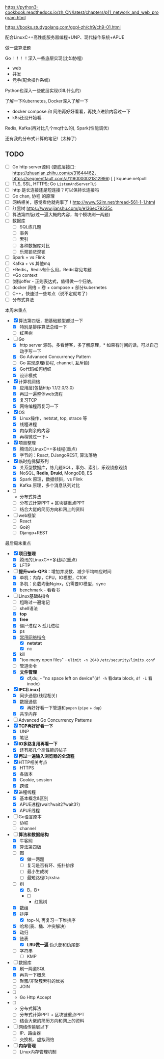 https://python3-cookbook.readthedocs.io/zh_CN/latest/chapters/p11_network_and_web_program.html

https://books.studygolang.com/gopl-zh/ch9/ch9-01.html

配合LinuxC++高性能服务器编程+UNP、现代操作系统+APUE

做一些算法题

Go！！！！深入一些底层实现(比如协程)
- web
- 并发
- 竞争(配合操作系统)

Python也深入一些底层实现(GIL什么的)

了解一下Kubernetes, Docker深入了解一下
- docker compose 和 网络再好好看看，再找点进阶内容过一下
- k8s还没开始看..

Redis, Kafka(再对比几个mq什么的), Spark(性能调优)

还有我的分布式计算的笔记!（太棒了)

## TODO

- [ ] Go http server源码 (更底层接口: https://zhuanlan.zhihu.com/p/31644462，https://segmentfault.com/a/1190000021812996)
    [ ] kqueue netpoll 
- [ ] TLS, SSL, HTTPS; Go `ListenAndServerTLS`
- [ ] http 是长连接还是短连接？可以保持长连接吗
- [ ] Go chan, 协程 的原理
- [ ] 网络相关，感觉看他就完事了！http://www.52im.net/thread-561-1-1.html 
- [ ] 红黑树 https://www.jianshu.com/p/e136ec79235c
- [ ] 算法第四版(过一遍大概的内容，每个模块刷一两题)
- [ ] 数据库 
  - [ ] SQL练几题
  - [ ] 事务
  - [ ] 索引
  - [ ] 各种数据库对比
  - [ ] 乐观锁悲观锁
- [ ] Spark + vs Flink
- [ ] Kafka + vs 其他mq
- [ ] *Redis，Redis有什么用，Redis常见考题
- [ ] *Go context
- [ ] 剑指offer - 正则表达式，值得做一个归纳。
- [ ] docker 网络 + 卷 + compose + 部分kubernetes
- [ ] C++，快速过一些考点（说不定就考了）
- [ ] 分布式算法

本周末重点

- [x] 算法第四版，把基础题型都过一下
  - [x] 特别是排序算法总结一下
  - [ ] 红黑树
- [ ] Go 
  - [x] http server 源码，多看博客，多了解原理，* 如果有时间的话，可以自己动手写一下
  - [x] Go Advanced Concurrency Pattern
  - [ ] Go 实现原理(协程, channel, 互斥锁)
  - [x] Go代码如何组织
  - [x] 设计模式
- [x] 计算机网络
  - [x] 应用层(包括http 1.1/2.0/3.0)
  - [x] 再过一遍整体web流程
  - [x] 复习TCP
  - [x] 网络编程再复习一下
- [x] OS
  - [x] Linux操作，netstat, top, strace 等
  - [x] 线程进程
  - [x] 内存剩余的内容
  - [x] 再稍微过一下~
- [x] 项目整理
  - [x] 腾讯的LinuxC++多线程(重点)
  - [x] 字节的：React, DJangoREST, 算法落地
- [x] 临时抱佛脚系列
  - [x] 关系型数据库，练几题SQL，事务、索引，乐观锁悲观锁
  - [x] NoSQL, **Redis**, **Druid**, MongoDB, ES
  - [x] Spark 原理，数据倾斜，vs Flink
  - [x] Kafka 原理，多个消息队列对比
- [ ] * 分布式算法
  - [ ] 分布式计算PPT + 区块链重点PPT
  - [ ] 结合大佬的简历方向和网上的资料
- [ ] web框架
  - [ ] React
  - [ ] Go的
  - [ ] Django+REST

最后周末重点
- [x] **项目整理**
  - [x] 腾讯的LinuxC++多线程(重点)
  - [x] LFTP
- [ ] **提升web-QPS**：增加并发数、减少平均响应时间
  - [x] 单机：内存，CPU，IO模型，C10K
  - [x] 多机：负载均衡Nginx，仍需要IO模型，sync
  - [x] benchmark - 看看书
- [ ] Linux基础&指令
  - [ ] 粗略过一遍笔记
  - [ ] shell语法
  - [x] **top**
  - [x] **free**
  - [x] 僵尸进程 & 孤儿进程
  - [x] ps
  - [x] [常用网络指令](http://cn.linux.vbird.org/linux_server/0140networkcommand.php)
    - [x] **netstat**
    - [x] nc
  - [x] kill
  - [x] "too many open files" - `ulimit -n 2048` `/etc/security/limits.conf`
  - [ ] 管道命令 
  - [x] **文件管理**
    - [x] df,du, - "no space left on device"(`df -h` 看data block, `df -i` 看inode)
- [x] **IPC(Linux)**
  - [x] 同步通信(线程相关)
  - [x] 数据通信
    - [x] 再好好看一下管道和`popen` (`pipe` + `dup`)
  - [x] 共享内存
- [ ] Advanced Go Concurrency Patterns
- [x] **TCP再好好看一下**
  - [x] UNP
  - [x] 笔记
- [x] **IO多路复用再看一下**
  - [x] 还有那几个高性能的帖子
- [x] **再过一遍输入浏览器的全流程**
- [x] HTTP相关考点
  - [x] HTTPS
  - [x] 各版本
  - [x] Cookie, session
  - [x] 跨域
- [x] 进程线程
  - [x] 基本概念&区别
  - [x] APUE进程(wait?wait2?wait3?)
  - [x] APUE线程
- [ ] Go语言原本
  - [ ] 协程
  - [ ] channel
- [ ] **算法和数据结构**
  - [x] 牛客网
  - [x] 算法第四版
  - [ ] 图
    - [x] 做一两题
    - [ ] 复习是否有环、拓扑排序
    - [ ] 最小生成树
    - [ ] 最短路径Dijkstra
  - [ ] 树
    - [x] B，B+
    - [ ] * 红黑树
  - [x] 数组
  - [x] 排序
    - [x] top-N, 再复习一下堆排序
  - [x] 哈希(表、桶、冲突解决)
  - [x] 动归
  - [x] 链表
    - [x] **LRU做一遍** 伪头部和伪尾部
  - [ ] 字符串
    - [ ] KMP
- [ ] 数据库
  - [x] 刷一两道SQL
  - [x] 再背一下概念
  - [ ] 聚簇/非聚簇索引的优劣
  - [ ] JOIN
- [ ] * Go Http Accept
- [ ] * 分布式算法
  - [ ] 分布式计算PPT + 区块链重点PPT
  - [ ] 结合大佬的简历方向和网上的资料
- [ ] 网络传输层以下
  - [ ] IP、路由器
  - [ ] 交换机、虚拟网络
- [ ] **内存管理**
  - [ ] Linux内存管理机制